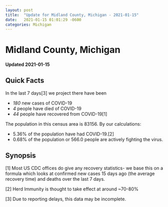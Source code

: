 ```yaml
---
layout: post
title:  "Update for Midland County, Michigan - 2021-01-15"
date:   2021-01-15 01:01:29 -0600
categories: Michigan
---
```


# Midland County, Michigan
#### Updated 2021-01-15

## Quick Facts

In the last 7 days[3] we project there have been
- *180* new cases of COVID-19
- *4* people have died of COVID-19
- *44* people have recovered from COVID-19[1]

The population in this census area is 83156. By our calculations:
- 5.36% of the population have had COVID-19.[2]
- 0.68% of the population or 566.0 people are actively fighting the virus.

## Synopsis




[1] Most US CDC offices do give any recovery statistics- we base this on a formula which looks at confirmed new cases
15 days ago (the average recovery time) and deaths over the last 7 days.

[2] Herd Immunity is thought to take effect at around ~70-80%

[3] Due to reporting delays, this data may be incomplete.
 
    